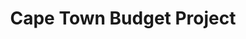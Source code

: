 ---
layout: tool
title: Cape Town Budget Project
external-url: http://capetownbudgetproject.org.za/
image: capetownbudgetproject.png
logo: 
oneliner:
creators:
- name:
  short-name:
slideshow:
- image:
- image:
- image:
opener: 
tool-info:
- bullet:
- bullet:
- bullet:
---